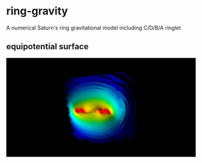 # ring-gravity

A numerical Saturn's ring gravitational model including C/D/B/A ringlet

## equipotential surface 
![avatar](images/ring-grav.png)
